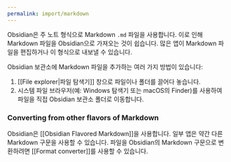 ```yaml
---
permalink: import/markdown
---
```

Obsidian은 주 노트 형식으로 Markdown `.md` 파일을 사용합니다. 이로 인해 Markdown 파일을 Obsidian으로 가져오는 것이 쉽습니다. 많은 앱이 Markdown 파일을 편집하거나 이 형식으로 내보낼 수 있습니다.

Obsidian 보관소에 Markdown 파일을 추가하는 여러 가지 방법이 있습니다:

1. [[File explorer|파일 탐색기]] 창으로 파일이나 폴더를 끌어다 놓습니다.
2. 시스템 파일 브라우저(예: Windows 탐색기 또는 macOS의 Finder)를 사용하여 파일을 직접 Obsidian 보관소 폴더로 이동합니다.

### Converting from other flavors of Markdown

Obsidian은 [[Obsidian Flavored Markdown]]을 사용합니다. 일부 앱은 약간 다른 Markdown 구문을 사용할 수 있습니다. 파일을 Obsidian의 Markdown 구문으로 변환하려면 [[Format converter]]를 사용할 수 있습니다.
